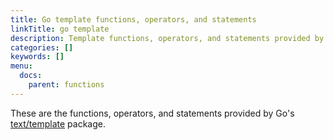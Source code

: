 ```yaml
---
title: Go template functions, operators, and statements
linkTitle: go template
description: Template functions, operators, and statements provided by Go's text/template package.
categories: []
keywords: []
menu:
  docs:
    parent: functions
---
```


These are the functions, operators, and statements provided by Go's [text/template] package.

[text/template]: https://pkg.go.dev/text/template
